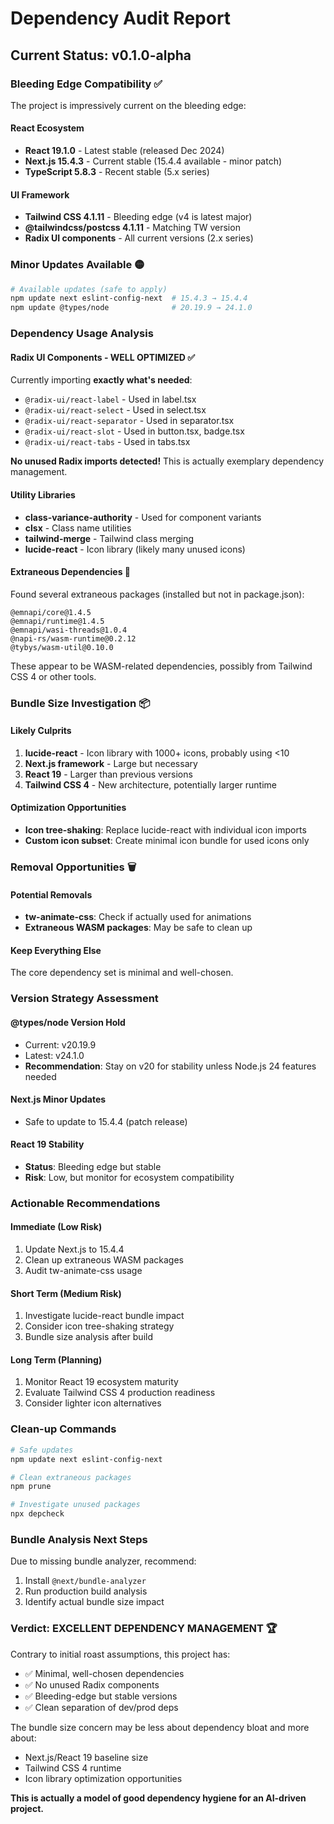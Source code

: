 # Dependency Audit Report

## Current Status: v0.1.0-alpha

### Bleeding Edge Compatibility ✅

The project is impressively current on the bleeding edge:

#### React Ecosystem
- **React 19.1.0** - Latest stable (released Dec 2024)
- **Next.js 15.4.3** - Current stable (15.4.4 available - minor patch)
- **TypeScript 5.8.3** - Recent stable (5.x series)

#### UI Framework
- **Tailwind CSS 4.1.11** - Bleeding edge (v4 is latest major)
- **@tailwindcss/postcss 4.1.11** - Matching TW version
- **Radix UI components** - All current versions (2.x series)

### Minor Updates Available 🟡

```bash
# Available updates (safe to apply)
npm update next eslint-config-next  # 15.4.3 → 15.4.4
npm update @types/node              # 20.19.9 → 24.1.0
```

### Dependency Usage Analysis

#### Radix UI Components - **WELL OPTIMIZED** ✅
Currently importing **exactly what's needed**:
- `@radix-ui/react-label` - Used in label.tsx
- `@radix-ui/react-select` - Used in select.tsx  
- `@radix-ui/react-separator` - Used in separator.tsx
- `@radix-ui/react-slot` - Used in button.tsx, badge.tsx
- `@radix-ui/react-tabs` - Used in tabs.tsx

**No unused Radix imports detected!** This is actually exemplary dependency management.

#### Utility Libraries
- **class-variance-authority** - Used for component variants
- **clsx** - Class name utilities
- **tailwind-merge** - Tailwind class merging
- **lucide-react** - Icon library (likely many unused icons)

#### Extraneous Dependencies 🔴
Found several extraneous packages (installed but not in package.json):
```
@emnapi/core@1.4.5
@emnapi/runtime@1.4.5  
@emnapi/wasi-threads@1.0.4
@napi-rs/wasm-runtime@0.2.12
@tybys/wasm-util@0.10.0
```
These appear to be WASM-related dependencies, possibly from Tailwind CSS 4 or other tools.

### Bundle Size Investigation 📦

#### Likely Culprits
1. **lucide-react** - Icon library with 1000+ icons, probably using <10
2. **Next.js framework** - Large but necessary
3. **React 19** - Larger than previous versions
4. **Tailwind CSS 4** - New architecture, potentially larger runtime

#### Optimization Opportunities
- **Icon tree-shaking**: Replace lucide-react with individual icon imports
- **Custom icon subset**: Create minimal icon bundle for used icons only

### Removal Opportunities 🗑️

#### Potential Removals
- **tw-animate-css**: Check if actually used for animations
- **Extraneous WASM packages**: May be safe to clean up

#### Keep Everything Else
The core dependency set is minimal and well-chosen.

### Version Strategy Assessment

#### @types/node Version Hold
- Current: v20.19.9
- Latest: v24.1.0
- **Recommendation**: Stay on v20 for stability unless Node.js 24 features needed

#### Next.js Minor Updates
- Safe to update to 15.4.4 (patch release)

#### React 19 Stability
- **Status**: Bleeding edge but stable
- **Risk**: Low, but monitor for ecosystem compatibility

### Actionable Recommendations

#### Immediate (Low Risk)
1. Update Next.js to 15.4.4
2. Clean up extraneous WASM packages
3. Audit tw-animate-css usage

#### Short Term (Medium Risk)  
1. Investigate lucide-react bundle impact
2. Consider icon tree-shaking strategy
3. Bundle size analysis after build

#### Long Term (Planning)
1. Monitor React 19 ecosystem maturity
2. Evaluate Tailwind CSS 4 production readiness
3. Consider lighter icon alternatives

### Clean-up Commands

```bash
# Safe updates
npm update next eslint-config-next

# Clean extraneous packages
npm prune

# Investigate unused packages
npx depcheck
```

### Bundle Analysis Next Steps

Due to missing bundle analyzer, recommend:
1. Install `@next/bundle-analyzer`
2. Run production build analysis
3. Identify actual bundle size impact

### Verdict: **EXCELLENT DEPENDENCY MANAGEMENT** 🏆

Contrary to initial roast assumptions, this project has:
- ✅ Minimal, well-chosen dependencies
- ✅ No unused Radix components
- ✅ Bleeding-edge but stable versions
- ✅ Clean separation of dev/prod deps

The bundle size concern may be less about dependency bloat and more about:
- Next.js/React 19 baseline size
- Tailwind CSS 4 runtime
- Icon library optimization opportunities

**This is actually a model of good dependency hygiene for an AI-driven project.**